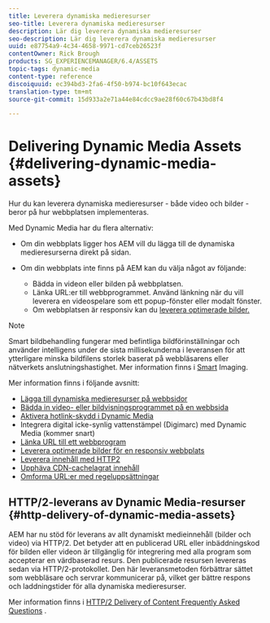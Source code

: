 ```yaml
---
title: Leverera dynamiska medieresurser
seo-title: Leverera dynamiska medieresurser
description: Lär dig leverera dynamiska medieresurser
seo-description: Lär dig leverera dynamiska medieresurser
uuid: e87754a9-4c34-4658-9971-cd7ceb26523f
contentOwner: Rick Brough
products: SG_EXPERIENCEMANAGER/6.4/ASSETS
topic-tags: dynamic-media
content-type: reference
discoiquuid: ec394bd3-2fa6-4f50-b974-bc10f643ecac
translation-type: tm+mt
source-git-commit: 15d933a2e71a44e84cdcc9ae28f60c67b43bd8f4

---
```



# Delivering Dynamic Media Assets {#delivering-dynamic-media-assets}

Hur du kan leverera dynamiska medieresurser - både video och bilder - beror på hur webbplatsen implementeras.

Med Dynamic Media har du flera alternativ:

* Om din webbplats ligger hos AEM vill du lägga till de dynamiska medieresurserna direkt på sidan.
* Om din webbplats inte finns på AEM kan du välja något av följande:

   * Bädda in videon eller bilden på webbplatsen.
   * Länka URL:er till webbprogrammet. Använd länkning när du vill leverera en videospelare som ett popup-fönster eller modalt fönster.
   * Om webbplatsen är responsiv kan du [leverera optimerade bilder.](responsive-site.md)

>[!NOTE]
>
>Smart bildbehandling fungerar med befintliga bildförinställningar och använder intelligens under de sista millisekunderna i leveransen för att ytterligare minska bildfilens storlek baserat på webbläsarens eller nätverkets anslutningshastighet. Mer information finns i [Smart](imaging-faq.md) Imaging.

Mer information finns i följande avsnitt:

* [Lägga till dynamiska medieresurser på webbsidor](adding-dynamic-media-assets-to-pages.md)
* [Bädda in video- eller bildvisningsprogrammet på en webbsida](embed-code.md)
* [Aktivera hotlink-skydd i Dynamic Media](https://helpx.adobe.com/experience-manager/6-4/assets/using/hotlink-protection.html)
* Integrera digital icke-synlig vattenstämpel (Digimarc) med Dynamic Media (kommer snart)
* [Länka URL till ett webbprogram](linking-urls-to-yourwebapplication.md)
* [Leverera optimerade bilder för en responsiv webbplats](responsive-site.md)
* [Leverera innehåll med HTTP2](http2.md)
* [Upphäva CDN-cachelagrat innehåll](invalidate-cdn-cached-content.md)
* [Omforma URL:er med regeluppsättningar](using-rulesets-to-transform-urls.md)

## HTTP/2-leverans av Dynamic Media-resurser {#http-delivery-of-dynamic-media-assets}

AEM har nu stöd för leverans av allt dynamiskt medieinnehåll (bilder och video) via HTTP/2. Det betyder att en publicerad URL eller inbäddningskod för bilden eller videon är tillgänglig för integrering med alla program som accepterar en värdbaserad resurs. Den publicerade resursen levereras sedan via HTTP/2-protokollet. Den här leveransmetoden förbättrar sättet som webbläsare och servrar kommunicerar på, vilket ger bättre respons och laddningstider för alla dynamiska medieresurser.

Mer information finns i [HTTP/2 Delivery of Content Frequently Asked Questions](/help/sites-administering/scene7-http2faq.md) .
